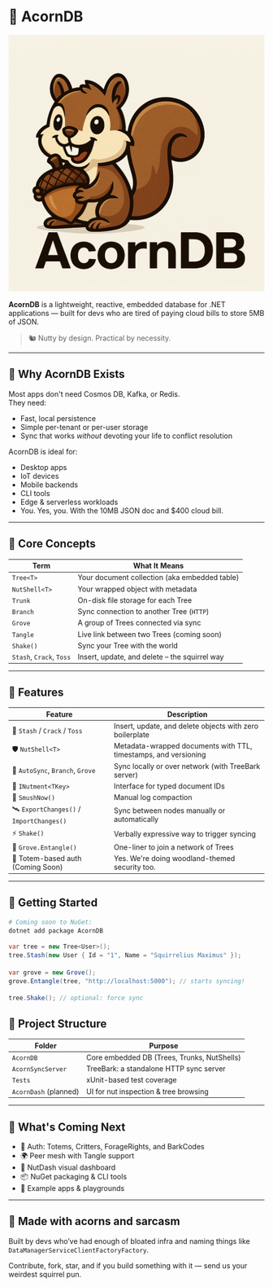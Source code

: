 # 🌰 AcornDB

![AcornDB logo](https://raw.githubusercontent.com/Anadak-LLC/AcornDB/main/cdf1927f-1efd-4e54-8772-45476d5e6819.png)

**AcornDB** is a lightweight, reactive, embedded database for .NET applications — built for devs who are tired of paying cloud bills to store 5MB of JSON.

> 🐿️ Nutty by design. Practical by necessity.

---

## 🚀 Why AcornDB Exists

Most apps don't need Cosmos DB, Kafka, or Redis.  
They need:

- Fast, local persistence  
- Simple per-tenant or per-user storage  
- Sync that works *without* devoting your life to conflict resolution  

AcornDB is ideal for:

- Desktop apps  
- IoT devices  
- Mobile backends  
- CLI tools  
- Edge & serverless workloads  
- You. Yes, you. With the 10MB JSON doc and $400 cloud bill.

---

## 🍁 Core Concepts

| Term            | What It Means                                      |
|-----------------|----------------------------------------------------|
| `Tree<T>`       | Your document collection (aka embedded table)      |
| `NutShell<T>`   | Your wrapped object with metadata                  |
| `Trunk`         | On-disk file storage for each Tree                 |
| `Branch`        | Sync connection to another Tree (`HTTP`)           |
| `Grove`         | A group of Trees connected via sync                |
| `Tangle`        | Live link between two Trees (coming soon)          |
| `Shake()`       | Sync your Tree with the world                      |
| `Stash`, `Crack`, `Toss` | Insert, update, and delete – the squirrel way |

---

## 🔧 Features

| Feature                     | Description |
|----------------------------|-------------|
| 🌰 `Stash` / `Crack` / `Toss` | Insert, update, and delete objects with zero boilerplate |
| 🛡️ `NutShell<T>`             | Metadata-wrapped documents with TTL, timestamps, and versioning |
| 🔁 `AutoSync`, `Branch`, `Grove` | Sync locally or over network (with TreeBark server) |
| 🧠 `INutment<TKey>`         | Interface for typed document IDs |
| 🧹 `SmushNow()`             | Manual log compaction |
| 🛰️ `ExportChanges()` / `ImportChanges()` | Sync between nodes manually or automatically |
| ⚡ `Shake()`                | Verbally expressive way to trigger syncing |
| 🌲 `Grove.Entangle()`       | One-liner to join a network of Trees |
| 🔐 Totem-based auth (Coming Soon) | Yes. We're doing woodland-themed security too. |

---

## 🧪 Getting Started

```bash
# Coming soon to NuGet:
dotnet add package AcornDB
```

```c#
var tree = new Tree<User>();
tree.Stash(new User { Id = "1", Name = "Squirrelius Maximus" });

var grove = new Grove();
grove.Entangle(tree, "http://localhost:5000"); // starts syncing!

tree.Shake(); // optional: force sync
```

## 🧱 Project Structure

| Folder             | Purpose                                       |
|--------------------|-----------------------------------------------|
| `AcornDB`          | Core embedded DB (Trees, Trunks, NutShells)   |
| `AcornSyncServer`  | TreeBark: a standalone HTTP sync server       |
| `Tests`            | xUnit-based test coverage                     |
| `AcornDash` (planned) | UI for nut inspection & tree browsing     |

---

## 🧙 What's Coming Next

- 🔐 Auth: Totems, Critters, ForageRights, and BarkCodes  
- 🌍 Peer mesh with Tangle support  
- 🎨 NutDash visual dashboard  
- 📦 NuGet packaging & CLI tools  
- 🧪 Example apps & playgrounds  

---

## 🦦 Made with acorns and sarcasm

Built by devs who’ve had enough of bloated infra and naming things like `DataManagerServiceClientFactoryFactory`.

Contribute, fork, star, and if you build something with it — send us your weirdest squirrel pun.